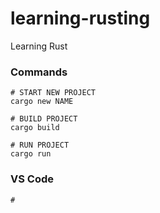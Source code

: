 # learning-rusting
Learning Rust



### Commands

    # START NEW PROJECT
    cargo new NAME

    # BUILD PROJECT
    cargo build

    # RUN PROJECT
    cargo run


### VS Code

    # 





